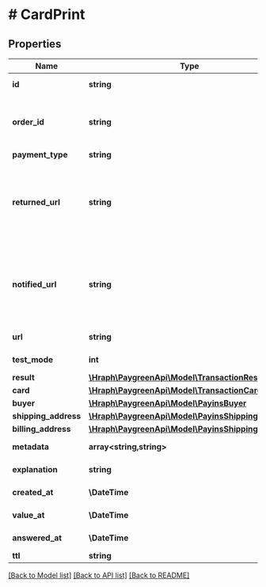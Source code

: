 # # CardPrint

## Properties

Name | Type | Description | Notes
------------ | ------------- | ------------- | -------------
**id** | **string** |  | [optional] [readonly]
**order_id** | **string** | Il s&#39;agit du token lié à votre empreinte de carte. |
**payment_type** | **string** |  | [optional]
**returned_url** | **string** | Adresse sur laquelle il faut rediriger le client après que l&#39;action a été effectuée. | [optional]
**notified_url** | **string** | Adresse sur laquelle PayGreen peut faire des appels pour mettre à jour le statut. | [optional]
**url** | **string** |  | [optional] [readonly]
**test_mode** | **int** |  | [optional] [readonly]
**result** | [**\Hraph\PaygreenApi\Model\TransactionResult**](TransactionResult.md) |  | [optional]
**card** | [**\Hraph\PaygreenApi\Model\TransactionCard**](TransactionCard.md) |  | [optional]
**buyer** | [**\Hraph\PaygreenApi\Model\PayinsBuyer**](PayinsBuyer.md) |  | [optional]
**shipping_address** | [**\Hraph\PaygreenApi\Model\PayinsShippingAddress**](PayinsShippingAddress.md) |  | [optional]
**billing_address** | [**\Hraph\PaygreenApi\Model\PayinsShippingAddress**](PayinsShippingAddress.md) |  | [optional]
**metadata** | **array<string,string>** |  | [optional] [readonly]
**explanation** | **string** |  | [optional] [readonly]
**created_at** | **\DateTime** |  | [optional] [readonly]
**value_at** | **\DateTime** |  | [optional] [readonly]
**answered_at** | **\DateTime** |  | [optional] [readonly]
**ttl** | **string** |  | [optional]

[[Back to Model list]](../../README.md#models) [[Back to API list]](../../README.md#endpoints) [[Back to README]](../../README.md)

